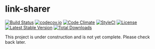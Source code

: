 # link-sharer

[![Build Status](https://travis-ci.org/themichaelhall/link-sharer.svg?branch=master)](https://travis-ci.org/themichaelhall/link-sharer)
[![codecov.io](https://codecov.io/gh/themichaelhall/link-sharer/coverage.svg?branch=master)](https://codecov.io/gh/themichaelhall/link-sharer?branch=master)
[![Code Climate](https://codeclimate.com/github/themichaelhall/link-sharer/badges/gpa.svg)](https://codeclimate.com/github/themichaelhall/link-sharer)
[![StyleCI](https://styleci.io/repos/92959905/shield?style=flat)](https://styleci.io/repos/92959905)
[![License](https://poser.pugx.org/michaelhall/link-sharer/license)](https://packagist.org/packages/michaelhall/link-sharer)
[![Latest Stable Version](https://poser.pugx.org/michaelhall/link-sharer/v/stable)](https://packagist.org/packages/michaelhall/link-sharer)
[![Total Downloads](https://poser.pugx.org/michaelhall/link-sharer/downloads)](https://packagist.org/packages/michaelhall/link-sharer)

This project is under construction and is not yet complete. Please check back later.
